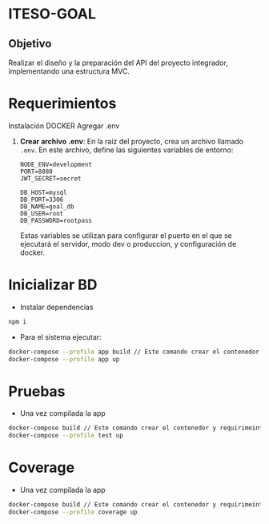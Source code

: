 # ITESO-GOAL

## Objetivo

Realizar el diseño y la preparación del API del proyecto integrador, implementando una estructura MVC.

# Requerimientos

Instalación DOCKER
Agregar .env

1. **Crear archivo .env**: En la raíz del proyecto, crea un archivo llamado `.env`. En este archivo, define las siguientes variables de entorno:

   ```plaintext
   NODE_ENV=development
   PORT=8080
   JWT_SECRET=secret

   DB_HOST=mysql
   DB_PORT=3306
   DB_NAME=goal_db
   DB_USER=root
   DB_PASSWORD=rootpass
   ```

   Estas variables se utilizan para configurar el puerto en el que se ejecutará el servidor, modo dev o produccion, y configuración de docker.

# Inicializar BD

- Instalar dependencias

```bash
npm i
```

- Para el sistema ejecutar:

```bash
docker-compose --profile app build // Este comando crear el contenedor y requirimeintos para iniciar la BD
docker-compose --profile app up
```

# Pruebas

- Una vez compilada la app

```bash
docker-compose build // Este comando crear el contenedor y requirimeintos para iniciar la BD
docker-compose --profile test up
```

# Coverage

- Una vez compilada la app

```bash
docker-compose build // Este comando crear el contenedor y requirimeintos para iniciar la BD
docker-compose --profile coverage up
```
